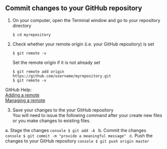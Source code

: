 ## Commit changes to your GitHub repository

1. On your computer, open the Terminal window and go to your repository directory
    ```console
    $ cd myrepository
    ```
2. Check whether your remote origin (i.e. your GitHub repository) is set
    ```console
    $ git remote -v
    ```
    Set the remote origin if it is not already set
    ```console
    $ git remote add origin https://github.com/username/myrepository.git
    $ git remote -v
    ```
GitHub Help:    
[Adding a remote](https://help.github.com/articles/adding-a-remote/)    
[Managing a remote](https://help.github.com/categories/managing-remotes/)

3. Save your changes to the your GitHub repository   
    You will need to issue the following command after your create new files or you make changes to existing files.

a. Stage the changes
    ```console
    $ git add -A
    ```
b. Commit the changes
    ```console
    $ git commit -m "provide a meaningful message"
    ```
c. Push the changes to your GitHub repository
    ```console
    $ git push origin master
    ```

